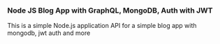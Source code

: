 ### Node JS Blog App with GraphQL, MongoDB, Auth with JWT
This is a simple Node.js application API for a simple blog app with mongodb, jwt auth and more
